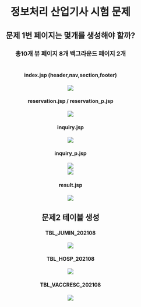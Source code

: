 # <div align="center">정보처리 산업기사 시험 문제<div>

## <div align="center"> 문제 1번 페이지는 몇개를 생성해야 할까? <div>
### <div align="center"> 총10개 뷰 페이지 8개 백그라운드 페이지 2개 <div><br>

#### <div align="center"> index.jsp (header,nav,section,footer) <div>
<div align="center"> <img src="https://user-images.githubusercontent.com/102125786/201573411-acfee07c-967c-4a7b-93f0-e2b496068b75.png"> <div>

#### <div align="center"> reservation.jsp / reservation_p.jsp <div>
<div align="center"> <img src="https://user-images.githubusercontent.com/102125786/201575170-6f1977f4-acca-41e8-b6d9-f5b6c86de94f.png"> <div>

#### <div align="center"> inquiry.jsp <div>
<div align="center"> <img src="https://user-images.githubusercontent.com/102125786/201575191-77183b2c-63a4-4be4-8b2a-18818d9b2dfb.png"> <div>

#### <div align="center"> inquiry_p.jsp <div>
<div align="center"> <img src="https://user-images.githubusercontent.com/102125786/201575219-528c1fe2-c4e8-4044-bbdf-7e09de76674b.png"> <div>
<div align="center"> <img src="(https://user-images.githubusercontent.com/102125786/201575238-90398b01-aa7c-4382-9ca9-19d2e8387088.png"> <div>

#### <div align="center"> result.jsp <div>
<div align="center"> <img src="https://user-images.githubusercontent.com/102125786/201575252-60e6d12e-f6c7-4ed0-a025-2a61f3e21415.png"> <div>


## <div align="center"> 문제2 테이블 생성 <div>

#### <div align="center"> TBL_JUMIN_202108 <div>
<div align="center"> <img src="https://user-images.githubusercontent.com/102125786/201573900-b7d139b3-a57a-40e2-9602-6848074d12de.png"> <div>

#### <div align="center"> TBL_HOSP_202108 <div>
<div align="center"> <img src="https://user-images.githubusercontent.com/102125786/201573997-ea3f1a35-e524-409b-bae9-d50a2c5e89b2.png"> <div>

#### <div align="center"> TBL_VACCRESC_202108 <div>
<div align="center"> <img src="https://user-images.githubusercontent.com/102125786/201574011-826114a7-047c-4c84-b025-b77c1bfd76b4.png"> <div>
